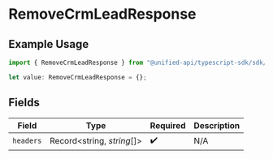 # RemoveCrmLeadResponse

## Example Usage

```typescript
import { RemoveCrmLeadResponse } from "@unified-api/typescript-sdk/sdk/models/operations";

let value: RemoveCrmLeadResponse = {};
```

## Fields

| Field                      | Type                       | Required                   | Description                |
| -------------------------- | -------------------------- | -------------------------- | -------------------------- |
| `headers`                  | Record<string, *string*[]> | :heavy_check_mark:         | N/A                        |
